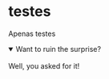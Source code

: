 # testes
Apenas testes

<details open>
<summary>Want to ruin the surprise?</summary>
<br>
Well, you asked for it!
</details>
